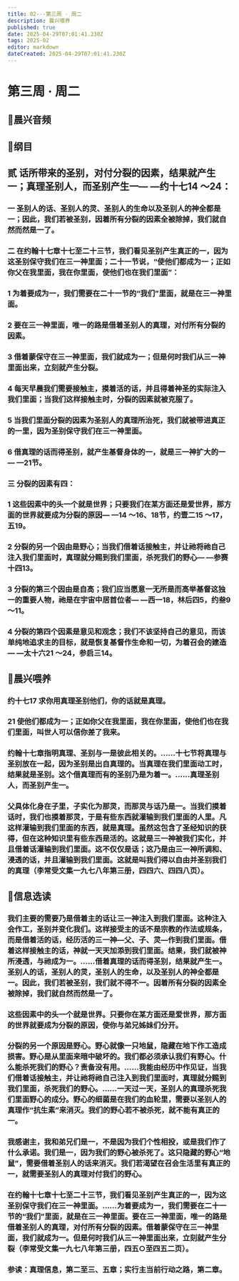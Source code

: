 ```yaml
---
title: 02---第三周 · 周二
description: 晨兴喂养
published: true
date: 2025-04-29T07:01:41.230Z
tags: 2025-02
editor: markdown
dateCreated: 2025-04-29T07:01:41.230Z
---
```


# 第三周 · 周二
## 🎵晨兴音频

## 📖纲目

## 贰   话所带来的圣别，对付分裂的因素，结果就产生一；真理圣别人，而圣别产生一— —约十七14 ～24：

### 一   圣别人的话、圣别人的灵、圣别人的生命以及圣别人的神全都是一；因此，我们若被圣别，因着所有分裂的因素全被除掉，我们就自然而然是一了。

### 二   在约翰十七章十七至二十三节，我们看见圣别产生真正的一，因为这圣别保守我们在三一神里面；二十一节说，“使他们都成为一；正如你父在我里面，我在你里面，使他们也在我们里面”：

### 1   为着要成为一，我们需要在二十一节的“我们”里面，就是在三一神里面。

### 2   要在三一神里面，唯一的路是借着圣别人的真理，对付所有分裂的因素。

### 3   借着蒙保守在三一神里面，我们就成为一；但是何时我们从三一神里面出来，立刻就产生分裂。

### 4   每天早晨我们需要接触主，摸着活的话，并且得着神圣的实际注入我们里面；当我们这样接触主时，分裂的因素就被克服了。

### 5   当我们里面分裂的因素为圣别人的真理所治死，我们就被带进真正的一里，因为圣别保守我们在三一神里面。

### 6   借真理的话而得圣别，就产生基督身体的一，就是三一神扩大的一— —21节。

### 三   分裂的因素有四：

### 1   这些因素中的头一个就是世界；只要我们在某方面还是爱世界，那方面的世界就要成为分裂的原因— —14 ～16、18节，约壹二15 ～17，五19。

### 2   分裂的另一个因由是野心；当我们借着话接触主，并让祂将祂自己注入我们里面时，真理就分赐到我们里面，杀死我们的野心— —参赛十四13。

### 3   分裂的第三个因由是自高；我们应当愿意一无所是而高举基督这独一的重要人物，祂是在宇宙中居首位者— —西一18，林后四5，约叁9 ～11。

### 4   分裂的第四个因素是意见和观念；我们不该坚持自己的意见，而该单纯地追求主的目标，就是恢复基督作生命和一切，为着召会的建造— —太十六21 ～24，参启三14。

## 📖晨兴喂养

### 约十七17    求你用真理圣别他们，你的话就是真理。

### 21    使他们都成为一；正如你父在我里面，我在你里面，使他们也在我们里面，叫世人可以信你差了我来。

### 约翰十七章指明真理、圣别与一是彼此相关的。……十七节将真理与圣别放在一起，因为圣别是出自真理的。当真理在我们里面动工时，结果就是圣别。这个借真理而有的圣别乃是为着一。……真理圣别人，而圣别产生一。

### 父具体化身在子里，子实化为那灵，而那灵与话乃是一。当我们摸着话时，我们也摸着那灵，于是有些东西就灌输到我们里面的人里。凡这样灌输到我们里面的东西，就是真理。虽然这包含了圣经知识的获得，但在这种知识里有些东西是活的。这就是三一神被我们实化，并且借着话灌输到我们里面。这不仅仅是话；这乃是由三一神所调和、浸透的话，并且灌输到我们里面。这就是叫我们得以自由并圣别我们的真理（李常受文集一九七八年第三册，四四六、四四八页）。

## 📖信息选读

### 我们主要的需要乃是借着主的话让三一神注入到我们里面。这种注入会作工，圣别并变化我们。这样接受主的话不是宗教的作法或规条，而是借着活的话，经历活的三一神—父、子、灵—作到我们里面。借着这样接触主的话，神就一天天加添到我们里面。结果，我们就被神所浸透，与祂成为一。……借着真理的话而得圣别，结果就产生一。圣别人的话，圣别人的灵，圣别人的生命，以及圣别人的神全都是一。因此，我们若被圣别，我们就不得不一。因着所有分裂的因素全被除掉，我们就自然而然是一了。

### 这些因素中的头一个就是世界。只要你在某方面还是爱世界，那方面的世界就要成为分裂的原因，使你与弟兄姊妹们分开。

### 分裂的另一个原因是野心。野心就像一只地鼠，隐藏在地下作工造成损害。野心是从里面来暗中破坏的。我们都必须承认我们有野心。什么能杀死我们的野心？责备没有用。……我能由经历中作见证，当我们借着话接触主，并让祂将祂自己注入到我们里面时，真理就分赐到我们里面，杀死我们的野心。……一天过一天，圣别人的真理杀死我们里面野心的成分。野心的细菌是在我们的血轮里，需要以圣别人的真理作“抗生素”来消灭。我们的野心若不被杀死，就不能有真正的一。

### 我感谢主，我和弟兄们是一，不是因为我们个性相投，或是我们作了什么承诺。我们是一，因为我们的野心被杀死了。这只隐藏的野心“地鼠”，需要借着圣别人的话来消灭。我们若渴望在召会生活里有真正的一，就需要圣别人的真理对付我们的野心。

### 在约翰十七章十七至二十三节，我们看见圣别产生真正的一，因为这圣别保守我们在三一神里面。……为着要成为一，我们需要在二十一节的“我们”里面，就是在三一神里面。要在三一神里面，唯一的路是借着圣别人的真理，对付所有分裂的因素。借着蒙保守在三一神里面，我们就成为一。但是何时我们从三一神里面出来，立刻就产生分裂（李常受文集一九七八年第三册，四五○至四五二页）。

### 参读：真理信息，第二至三、五章；实行主当前行动之路，第二章。

